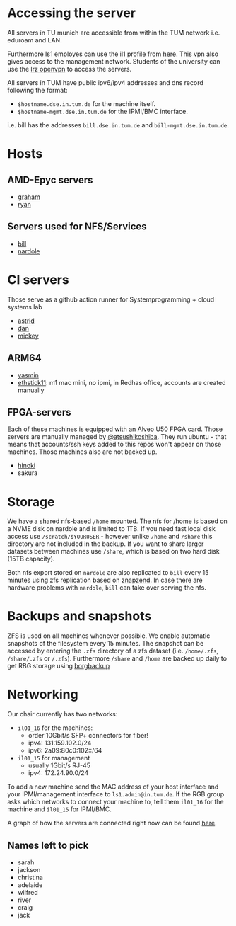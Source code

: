 # Accessing the server

All servers in TU munich are accessible from within the TUM network i.e. eduroam and LAN.

Furthermore ls1 employes can use the il1 profile from
[here](https://vpn.rbg.tum.de). This vpn also gives access to the management
network. Students of the university can use the [lrz
openvpn](https://doku.lrz.de/display/PUBLIC/VPN+-+OpenVPN+Testbetrieb) to access
the servers.

All servers in TUM have public ipv6/ipv4 addresses and dns record following the format:

- `$hostname.dse.in.tum.de` for the machine itself.
- `$hostname-mgmt.dse.in.tum.de` for the IPMI/BMC interface.

i.e. bill has the addresses `bill.dse.in.tum.de` and `bill-mgmt.dse.in.tum.de`.

# Hosts

## AMD-Epyc servers

- [graham](graham.md)
- [ryan](ryan.md)

## Servers used for NFS/Services

- [bill](bill.md)
- [nardole](nardole.md)

# CI servers

Those serve as a github action runner for Systemprogramming + cloud systems lab

- [astrid](astrid.md)
- [dan](dan.md)
- [mickey](mickey.md)

## ARM64

- [yasmin](yasmin.md)
- [ethstick11](ethstick11.md): m1 mac mini, no ipmi, in Redhas office, accounts are created manually

## FPGA-servers

Each of these machines is equipped with an Alveo U50 FPGA card.  Those servers
are manually managed by [@atsushikoshiba](@atsushikoshiba). They run ubuntu -
that means that accounts/ssh keys added to this repos won't appear on those
machines.  Those machines also are not backed up.

- [hinoki](hinoki.md)
- sakura

# Storage

We have a shared nfs-based `/home` mounted. The nfs for /home is based on a NVME
disk on nardole and is limited to 1TB. If you need fast local disk access use
`/scratch/$YOURUSER` - however unlike `/home` and `/share` this directory are
not included in the backup. If you want to share larger datasets between
machines use `/share`, which is based on two hard disk (15TB capacity).

Both nfs export stored on `nardole` are also replicated to `bill` every 15
minutes using zfs replication based on
[znapzend](https://github.com/TUM-DSE/doctor-cluster-config/blob/master/modules/nfs/server-backup.nix).
In case there are hardware problems with `nardole`, `bill` can take over serving
the nfs.

# Backups and snapshots

ZFS is used on all machines whenever possible. We enable automatic snapshots of
the filesystem every 15 minutes. The snapshot can be accessed by entering the
`.zfs` directory of a zfs dataset (i.e. `/home/.zfs`, `/share/.zfs` or `/.zfs`).
Furthermore `/share` and `/home` are backed up daily to get RBG storage using
[borgbackup](https://github.com/TUM-DSE/doctor-cluster-config/blob/master/modules/nfs/server.nix)

# Networking

Our chair currently has two networks:

- `il01_16` for the machines:
  - order 10Gbit/s SFP+ connectors for fiber!
  - ipv4: 131.159.102.0/24
  - ipv6: 2a09:80c0:102::/64
- `il01_15` for management
  - usually 1Gbit/s RJ-45
  - ipv4: 172.24.90.0/24

To add a new machine send the MAC address of your host interface and your IPMI/management interface to `ls1.admin@in.tum.de`.
If the RGB group asks which networks to connect your machine to, tell them `il01_16` for the machine and `il01_15` for IPMI/BMC.

A graph of how the servers are connected right now can be found [here](graph.md).

## Names left to pick

- sarah
- jackson
- christina
- adelaide
- wilfred
- river
- craig
- jack
